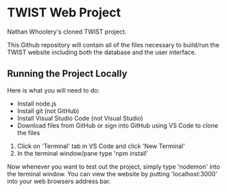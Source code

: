 # TWIST Web Project

Nathan Whoolery's cloned TWIST project.


This Github repository will contain all of the files necessary to build/run the TWIST website including both the database and the user interface.



## Running the Project Locally


Here is what you will need to do:

- Install node.js
- Install git (not GitHub)
- Install Visual Studio Code (not Visual Studio)
- Download files from GitHub or sign into GitHub using VS Code to clone the files


1. Click on 'Terminal' tab in VS Code and click 'New Terminal'
2. In the terminal window/pane type 'npm install'


Now whenever you want to test out the project, simply type 'nodemon' into the terminal window. You can view the website by putting 'localhost:3000' into your web browsers address bar. 
